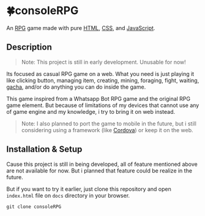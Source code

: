 # 🍀consoleRPG
An <a href="https://wikipedia.org/wiki/RPG" title="Role-playing game (RPG)">RPG</a> game made with pure <a href="https://wikipedia.org/wiki/HTML" title="Hypertext Markup Language">HTML</a>, <a href="https://wikipedia.org/wiki/CSS" title="Cascading Style Sheet">CSS</a>, and <a href="https://id.wikipedia.org/wiki/JavaScript">JavaScript</a>.

## Description
> Note: This project is still in early development. Unusable for now!
> 
Its focused as casual RPG game on a web. What you need is just playing it like clicking button, managing item, creating, mining, foraging, fight, waiting, <u title="if you now what i mean of this">gacha</u>, and/or do anything you can do inside the game.

This game inspired from a <a title="Source needed!">Whatsapp Bot RPG</a> game and the original RPG game element. But because of limitations of my devices that cannot use any of game engine and my knowledge, i try to bring it on web instead.

> Note: I also planned to port the game to mobile in the future, but i still considering using a framework (like [Cordova](https://cordova.apache.org/ "Cordova")) or keep it on the web.

## Installation & Setup
Cause this project is still in being developed, all of feature mentioned above are not available for now. But i planned that feature could be realize in the future.

But if you want to try it earlier, just clone this repository and open `index.html` file on `docs` directory in your browser. 

    git clone consoleRPG
